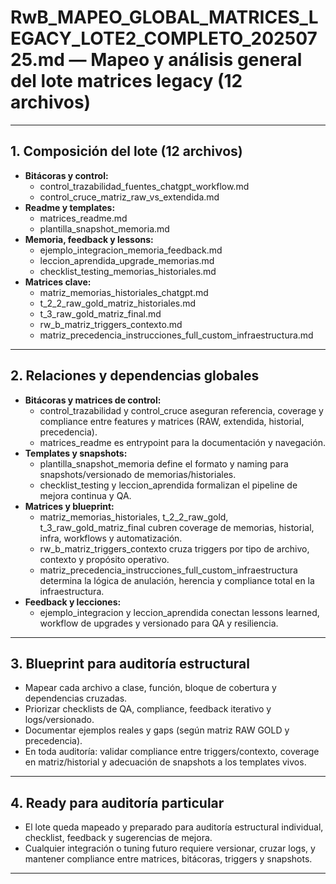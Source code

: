 # RwB_MAPEO_GLOBAL_MATRICES_LEGACY_LOTE2_COMPLETO_20250725.md — Mapeo y análisis general del lote matrices legacy (12 archivos)

---

## 1. Composición del lote (12 archivos)
- **Bitácoras y control:**
  - control_trazabilidad_fuentes_chatgpt_workflow.md
  - control_cruce_matriz_raw_vs_extendida.md
- **Readme y templates:**
  - matrices_readme.md
  - plantilla_snapshot_memoria.md
- **Memoria, feedback y lessons:**
  - ejemplo_integracion_memoria_feedback.md
  - leccion_aprendida_upgrade_memorias.md
  - checklist_testing_memorias_historiales.md
- **Matrices clave:**
  - matriz_memorias_historiales_chatgpt.md
  - t_2_2_raw_gold_matriz_historiales.md
  - t_3_raw_gold_matriz_final.md
  - rw_b_matriz_triggers_contexto.md
  - matriz_precedencia_instrucciones_full_custom_infraestructura.md

---

## 2. Relaciones y dependencias globales
- **Bitácoras y matrices de control:**
    - control_trazabilidad y control_cruce aseguran referencia, coverage y compliance entre features y matrices (RAW, extendida, historial, precedencia).
    - matrices_readme es entrypoint para la documentación y navegación.
- **Templates y snapshots:**
    - plantilla_snapshot_memoria define el formato y naming para snapshots/versionado de memorias/historiales.
    - checklist_testing y leccion_aprendida formalizan el pipeline de mejora continua y QA.
- **Matrices y blueprint:**
    - matriz_memorias_historiales, t_2_2_raw_gold, t_3_raw_gold_matriz_final cubren coverage de memorias, historial, infra, workflows y automatización.
    - rw_b_matriz_triggers_contexto cruza triggers por tipo de archivo, contexto y propósito operativo.
    - matriz_precedencia_instrucciones_full_custom_infraestructura determina la lógica de anulación, herencia y compliance total en la infraestructura.
- **Feedback y lecciones:**
    - ejemplo_integracion y leccion_aprendida conectan lessons learned, workflow de upgrades y versionado para QA y resiliencia.

---

## 3. Blueprint para auditoría estructural
- Mapear cada archivo a clase, función, bloque de cobertura y dependencias cruzadas.
- Priorizar checklists de QA, compliance, feedback iterativo y logs/versionado.
- Documentar ejemplos reales y gaps (según matriz RAW GOLD y precedencia).
- En toda auditoría: validar compliance entre triggers/contexto, coverage en matriz/historial y adecuación de snapshots a los templates vivos.

---

## 4. Ready para auditoría particular
- El lote queda mapeado y preparado para auditoría estructural individual, checklist, feedback y sugerencias de mejora.
- Cualquier integración o tuning futuro requiere versionar, cruzar logs, y mantener compliance entre matrices, bitácoras, triggers y snapshots.

---

